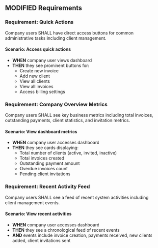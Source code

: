 ## MODIFIED Requirements

### Requirement: Quick Actions

Company users SHALL have direct access buttons for common administrative tasks including client management.

#### Scenario: Access quick actions

- **WHEN** company user views dashboard
- **THEN** they see prominent buttons for:
  - Create new invoice
  - Add new client
  - View all clients
  - View all invoices
  - Access billing settings

### Requirement: Company Overview Metrics

Company users SHALL see key business metrics including total invoices, outstanding payments, client statistics, and invitation metrics.

#### Scenario: View dashboard metrics

- **WHEN** company user accesses dashboard
- **THEN** they see cards displaying:
  - Total number of clients (active, invited, inactive)
  - Total invoices created
  - Outstanding payment amount
  - Overdue invoices count
  - Pending client invitations

### Requirement: Recent Activity Feed

Company users SHALL see a feed of recent system activities including client management events.

#### Scenario: View recent activities

- **WHEN** company user accesses dashboard
- **THEN** they see a chronological feed of recent events
- **AND** events include invoice creation, payments received, new clients added, client invitations sent
